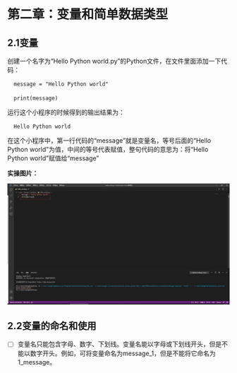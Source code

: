 # 第二章：变量和简单数据类型

## 2.1变量

创建一个名字为“Hello Python world.py”的Python文件，在文件里面添加一下代码：

      message = "Hello Python world"
      
      print(message)

运行这个小程序的时候得到的输出结果为：

      Hello Python world
      
在这个小程序中，第一行代码的“message”就是变量名，等号后面的“Hello Python world”为值，中间的等号代表赋值，整句代码的意思为：将“Hello Python world”赋值给“message”

**实操图片：**

![2.1实操图片](/images/a-2-img/2.1-1.png)

## 2.2变量的命名和使用

- [ ] 变量名只能包含字母、数字、下划线。变量名能以字母或下划线开头，但是不能以数字开头。例如，可将变量命名为message_1，但是不能将它命名为1_message。
